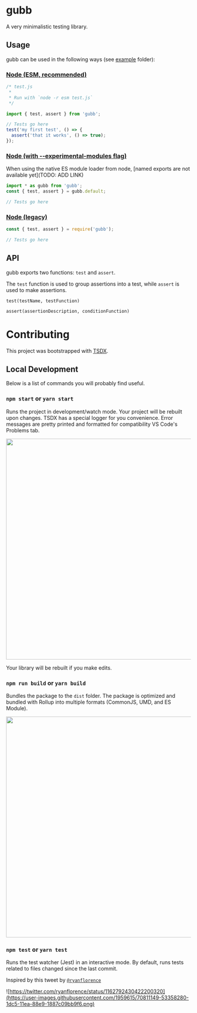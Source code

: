 # gubb

A very minimalistic testing library.

## Usage

gubb can be used in the following ways (see [example](/example/) folder):

### [Node (ESM, recommended)](example/esm)

```javascript
/* test.js
 *
 * Run with `node -r esm test.js`
 */

import { test, assert } from 'gubb';

// Tests go here
test('my first test', () => {
  assert('that it works', () => true);
});
```

### [Node (with --experimental-modules flag)](example/node)

When using the native ES module loader from node, [named exports are not available yet](TODO: ADD LINK)

```javascript
import * as gubb from 'gubb';
const { test, assert } = gubb.default;

// Tests go here
```

### [Node (legacy)](example/node-legacy)

```javascript
const { test, assert } = require('gubb');

// Tests go here
```

## API

gubb exports two functions: `test` and `assert`.

The `test` function is used to group assertions into a test, while `assert` is used to make assertions.

`test(testName, testFunction)`

`assert(assertionDescription, conditionFunction)`

# Contributing

This project was bootstrapped with [TSDX](https://github.com/jaredpalmer/tsdx).

## Local Development

Below is a list of commands you will probably find useful.

### `npm start` or `yarn start`

Runs the project in development/watch mode. Your project will be rebuilt upon changes. TSDX has a special logger for you convenience. Error messages are pretty printed and formatted for compatibility VS Code's Problems tab.

<img src="https://user-images.githubusercontent.com/4060187/52168303-574d3a00-26f6-11e9-9f3b-71dbec9ebfcb.gif" width="600" />

Your library will be rebuilt if you make edits.

### `npm run build` or `yarn build`

Bundles the package to the `dist` folder.
The package is optimized and bundled with Rollup into multiple formats (CommonJS, UMD, and ES Module).

<img src="https://user-images.githubusercontent.com/4060187/52168322-a98e5b00-26f6-11e9-8cf6-222d716b75ef.gif" width="600" />

### `npm test` or `yarn test`

Runs the test watcher (Jest) in an interactive mode.
By default, runs tests related to files changed since the last commit.

Inspired by this tweet by [`@ryanflorence`](https://twitter.com/ryanflorence)

![https://twitter.com/ryanflorence/status/1162792430422200320](https://user-images.githubusercontent.com/1959615/70811149-53358280-1dc5-11ea-88e9-1887c09bb9f6.png)

```

```
